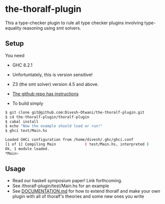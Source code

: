 # the-thoralf-plugin
This a type-checker plugin to rule all type checker plugins 
involving type-equality reasoning using smt solvers.


## Setup

You need

 * GHC 8.2.1
  - Unfortuntately, this is version sensitive!
 * Z3 (the smt solver) version 4.5 and above.
  - [The github repo has instructions](https://github.com/Z3Prover/z3)
 * To build simply

```bash
$ git clone git@github.com:Divesh-Otwani/the-thoralf-plugin.git
$ cd the-thoralf-plugin/thoralf-plugin
$ cabal install
$ echo "Now the example should load or run!"
$ ghci test/Main.hs

Loaded GHCi configuration from /home/divesh/.ghc/ghci.conf
[1 of 1] Compiling Main             ( test/Main.hs, interpreted )
Ok, 1 module loaded.
*Main> 
```


## Usage

 * Read our haskell symposium paper! Link forthcoming.
 * See /thoralf-plugin/test/Main.hs for an example
 * See [DOCUMENTATION.md](DOCUMENTATION.md) for how to extend thoralf 
   and make your own plugin with all of thoralf's theories and some new
   ones you write



